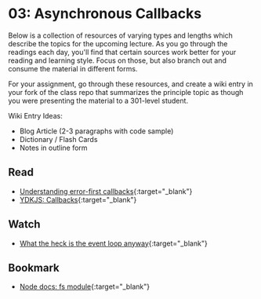 03: Asynchronous Callbacks
======================================================================================

Below is a collection of resources of varying types and lengths which describe the topics for the upcoming lecture.  As you go through the readings each day, you'll find that certain sources work better for your reading and learning style. Focus on those, but also branch out and consume the material in different forms.

For your assignment, go through these resources, and create a wiki entry in your fork of the class repo that summarizes the principle topic as though you were presenting the material to a 301-level student.

Wiki Entry Ideas:
* Blog Article (2-3 paragraphs with code sample)
* Dictionary / Flash Cards
* Notes in outline form

## Read
* [Understanding error-first callbacks](http://fredkschott.com/post/2014/03/understanding-error-first-callbacks-in-node-js/){:target="_blank"}
* [YDKJS: Callbacks](https://github.com/getify/You-Dont-Know-JS/blob/master/async%20%26%20performance/ch2.md){:target="_blank"}

## Watch
* [What the heck is the event loop anyway](https://www.youtube.com/watch?v=8aGhZQkoFbQ){:target="_blank"}

## Bookmark
* [Node docs: fs module](https://nodejs.org/dist/latest-v6.x/docs/api/fs.html){:target="_blank"}

